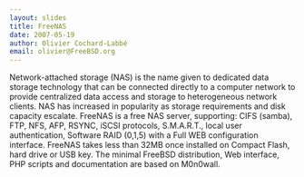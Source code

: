 ```yaml
---
layout: slides
title: FreeNAS
date: 2007-05-19
author: Olivier Cochard-Labbé
email: olivier@FreeBSD.org
---
```

Network-attached storage (NAS) is the name given to dedicated data storage technology that can be connected directly to a computer network to provide centralized data access and storage to heterogeneous network clients. NAS has increased in popularity as storage requirements and disk capacity escalate.
FreeNAS is a free NAS server, supporting: CIFS (samba), FTP, NFS, AFP, RSYNC, iSCSI protocols, S.M.A.R.T., local user authentication, Software RAID (0,1,5) with a Full WEB configuration interface. FreeNAS takes less than 32MB once installed on Compact Flash, hard drive or USB key. The minimal FreeBSD distribution, Web interface, PHP scripts and documentation are based on M0n0wall.
